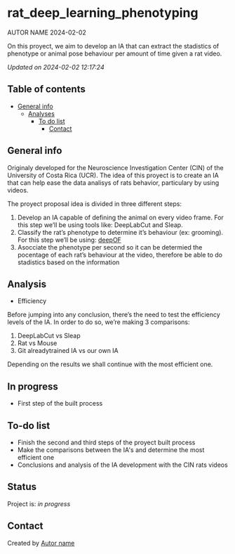 rat\_deep\_learning\_phenotyping
================
AUTOR NAME
2024-02-02

<!-- Short Description  -->

On this proyect, we aim to develop an IA that can extract the stadistics
of phenotype or animal pose behaviour per amount of time given a rat
video.

*Updated on 2024-02-02 12:17:24*

<!-- README.md is generated from README.Rmd. Please edit that file -->

## Table of contents

  - [General info](#general-info)
      - [Analyses](#Analyses)
          - [To do list](#to-do-list)
              - [Contact](#contact)


## General info

Originaly developed for the Neuroscience Investigation Center (CIN) of the University of Costa Rica (UCR). The idea of this proyect is to create an IA that can help ease the data analisys of rats behavior, particulary by using videos. 

The proyect proposal idea is divided in three different steps:

1.  Develop an IA capable of defining the animal on every video frame.
    For this step we’ll be using tools like: DeepLabCut and Sleap.
2.  Classify the rat’s phenotype to determine it’s behaviour (ex:
    grooming). For this step we’ll be using:
    [deepOF](https://deepof.readthedocs.io/en/latest/index.html)
3.  Asocciate the phenotype per second so it can be determied the
    pocentage of each rat’s behaviour at the video, therefore be able to
    do stadistics based on the information

## Analysis

  - Efficiency

Before jumping into any conclusion, there’s the need to test the
efficiency levels of the IA. In order to do so, we’re making 3
comparisons: 

  1. DeepLabCut vs Sleap 
  2. Rat vs Mouse 
  3. Git alreadytrained IA vs our own IA 
  
Depending on the results we shall continue with the most efficient one.

## In progress

  - First step of the built process

## To-do list

  - Finish the second and third steps of the proyect built process
  - Make the comparisons between the IA's and determine the most efficient one
  - Conclusions and analysis of the IA development with the CIN rats videos 

## Status

Project is: *in progress*

## Contact

Created by [Autor name](website_URL)

